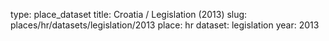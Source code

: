 type: place_dataset
title: Croatia / Legislation (2013)
slug: places/hr/datasets/legislation/2013
place: hr
dataset: legislation
year: 2013
